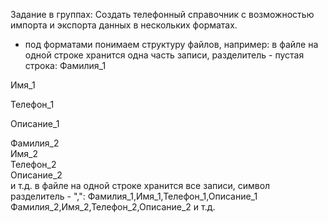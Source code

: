 Задание в группах: Создать телефонный справочник с возможностью импорта и экспорта данных в нескольких форматах.
- под форматами понимаем структуру файлов, например: в файле на одной строке хранится одна часть записи, разделитель - пустая строка:
Фамилия_1

Имя_1

Телефон_1

Описание_1

Фамилия_2    
Имя_2    
Телефон_2    
Описание_2    
и т.д.
в файле на одной строке хранится все записи, символ разделитель - ",":
Фамилия_1,Имя_1,Телефон_1,Описание_1
Фамилия_2,Имя_2,Телефон_2,Описание_2
и т.д.